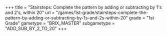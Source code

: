 +++
title = "Stairsteps: Complete the pattern by adding or subtracting by 1's and 2's, within 20"
url = "/games/1st-grade/stairsteps-complete-the-pattern-by-adding-or-subtracting-by-1s-and-2s-within-20"
grade = "1st Grade"
gametype = "BRIX_MASTER"
subgametype = "ADD_SUB_BY_2_TO_20"
+++